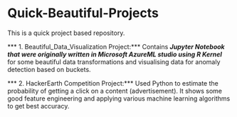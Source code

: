 # Quick-Beautiful-Projects

This is a quick project based repository.

*** 1. Beautiful_Data_Visualization Project:*** Contains ***Jupyter Notebook that were originally written in Microsoft AzureML studio using R Kernel*** for some beautiful data transformations and visualising data for anomaly detection based on buckets.

*** 2. HackerEarth Competition Project:*** Used Python to estimate the probability of getting a click on a content (advertisement). It shows some good feature engineering and applying various machine learning algorithms to get best accuracy.
